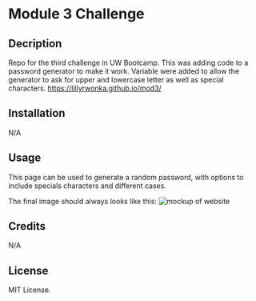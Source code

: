# Module 3 Challenge

## Decription
Repo for the third challenge in UW Bootcamp.
This was adding code to a password generator to make it work.
Variable were added to allow the generator to ask for upper and lowercase letter as well as special characters.
https://lillyrwonka.github.io/mod3/

## Installation
N/A

## Usage
This page can be used to generate a random password, with options to include specials characters and different cases.

The final image should always looks like this:
![mockup of website](/assets/images/01-html-css-git-homework-demo.png)

## Credits
N/A

## License
MIT License.
